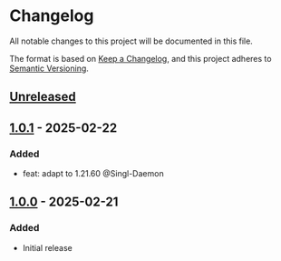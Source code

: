 # Changelog

All notable changes to this project will be documented in this file.

The format is based on [Keep a Changelog](https://keepachangelog.com/en/1.0.0/),
and this project adheres to [Semantic Versioning](https://semver.org/spec/v2.0.0.html).

## [Unreleased]

## [1.0.1] - 2025-02-22

### Added

- feat: adapt to 1.21.60 @Singl-Daemon

## [1.0.0] - 2025-02-21

### Added

- Initial release


[Unreleased]: https://github.com/Singl-Daemon/Hitokoto/compare/v1.0.1...HEAD
[1.0.1]: https://github.com/Singl-Daemon/Hitokoto/releases/tag/v1.0.1
[1.0.0]: https://github.com/Singl-Daemon/Hitokoto/releases/tag/v1.0.0


